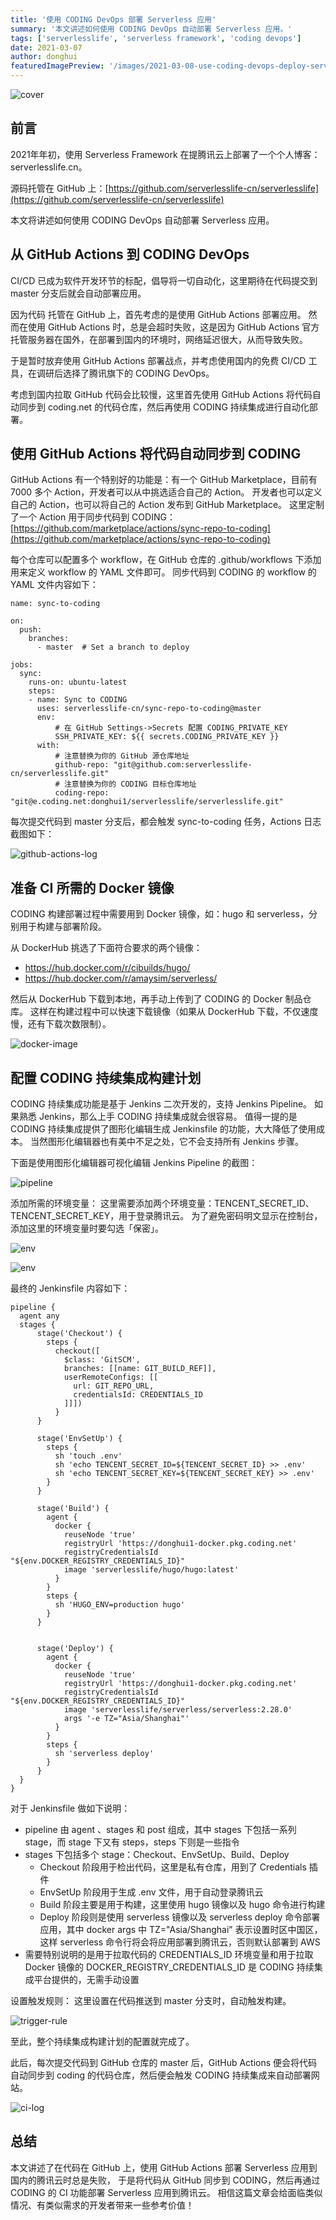 ```yaml
---
title: '使用 CODING DevOps 部署 Serverless 应用'
summary: '本文讲述如何使用 CODING DevOps 自动部署 Serverless 应用。'
tags: ['serverlesslife', 'serverless framework', 'coding devops']
date: 2021-03-07
author: donghui
featuredImagePreview: '/images/2021-03-08-use-coding-devops-deploy-serverless-application/cover.png'
---
```


![cover](/images/2021-03-08-use-coding-devops-deploy-serverless-application/cover.png)

## 前言
2021年年初，使用 Serverless Framework  在提腾讯云上部署了一个个人博客：serverlesslife.cn。

源码托管在 GitHub 上：[https://github.com/serverlesslife-cn/serverlesslife](https://github.com/serverlesslife-cn/serverlesslife)

本文将讲述如何使用 CODING DevOps 自动部署 Serverless 应用。

## 从 GitHub Actions 到 CODING DevOps
CI/CD 已成为软件开发环节的标配，倡导将一切自动化，这里期待在代码提交到 master 分支后就会自动部署应用。

因为代码 托管在 GitHub 上，首先考虑的是使用 GitHub Actions 部署应用。
然而在使用 GitHub Actions 时，总是会超时失败，这是因为 GitHub Actions 官方托管服务器在国外，在部署到国内的环境时，网络延迟很大，从而导致失败。

于是暂时放弃使用 GitHub Actions 部署战点，并考虑使用国内的免费 CI/CD 工具，在调研后选择了腾讯旗下的 CODING DevOps。

考虑到国内拉取 GitHub 代码会比较慢，这里首先使用 GitHub Actions 将代码自动同步到 coding.net 的代码仓库，然后再使用 CODING 持续集成进行自动化部署。

## 使用 GitHub Actions 将代码自动同步到 CODING
GitHub Actions 有一个特别好的功能是：有一个 GitHub Marketplace，目前有 7000 多个 Action，开发者可以从中挑选适合自己的 Action。
开发者也可以定义自己的 Action，也可以将自己的 Action 发布到 GitHub Marketplace。
这里定制了一个 Action 用于同步代码到 CODING：[https://github.com/marketplace/actions/sync-repo-to-coding](https://github.com/marketplace/actions/sync-repo-to-coding)

每个仓库可以配置多个 workflow，在 GitHub 仓库的 .github/workflows 下添加用来定义 workflow 的 YAML 文件即可。
同步代码到 CODING 的 workflow 的 YAML 文件内容如下：
```
name: sync-to-coding

on:
  push:
    branches:
      - master  # Set a branch to deploy

jobs:
  sync:
    runs-on: ubuntu-latest
    steps:
    - name: Sync to CODING
      uses: serverlesslife-cn/sync-repo-to-coding@master
      env:
          # 在 GitHub Settings->Secrets 配置 CODING_PRIVATE_KEY
          SSH_PRIVATE_KEY: ${{ secrets.CODING_PRIVATE_KEY }}
      with:
          # 注意替换为你的 GitHub 源仓库地址
          github-repo: "git@github.com:serverlesslife-cn/serverlesslife.git"
          # 注意替换为你的 CODING 目标仓库地址
          coding-repo: "git@e.coding.net:donghui1/serverlesslife/serverlesslife.git"
```

每次提交代码到 master 分支后，都会触发 sync-to-coding 任务，Actions 日志截图如下：

![github-actions-log](/images/2021-03-08-use-coding-devops-deploy-serverless-application/github-actions-log.png)


## 准备 CI 所需的 Docker 镜像
CODING 构建部署过程中需要用到 Docker 镜像，如：hugo 和 serverless，分别用于构建与部署阶段。

从 DockerHub 挑选了下面符合要求的两个镜像：
* https://hub.docker.com/r/cibuilds/hugo/
* https://hub.docker.com/r/amaysim/serverless/

然后从 DockerHub 下载到本地，再手动上传到了 CODING 的 Docker 制品仓库。
这样在构建过程中可以快速下载镜像（如果从 DockerHub 下载，不仅速度慢，还有下载次数限制）。

![docker-image](/images/2021-03-08-use-coding-devops-deploy-serverless-application/docker-image.png)


## 配置 CODING 持续集成构建计划
CODING 持续集成功能是基于 Jenkins 二次开发的，支持 Jenkins Pipeline。
如果熟悉 Jenkins，那么上手 CODING 持续集成就会很容易。
值得一提的是 CODING 持续集成提供了图形化编辑生成 Jenkinsfile 的功能，大大降低了使用成本。
当然图形化编辑器也有美中不足之处，它不会支持所有 Jenkins 步骤。

下面是使用图形化编辑器可视化编辑 Jenkins Pipeline 的截图：

![pipeline](/images/2021-03-08-use-coding-devops-deploy-serverless-application/pipeline.png)

添加所需的环境变量：
这里需要添加两个环境变量：TENCENT_SECRET_ID、TENCENT_SECRET_KEY，用于登录腾讯云。
为了避免密码明文显示在控制台，添加这里的环境变量时要勾选「保密」。

![env](/images/2021-03-08-use-coding-devops-deploy-serverless-application/env.png)

![env](/images/2021-03-08-use-coding-devops-deploy-serverless-application/env-2.png)


最终的 Jenkinsfile 内容如下：
```
pipeline {
  agent any
  stages {
      stage('Checkout') {
        steps {
          checkout([
            $class: 'GitSCM',
            branches: [[name: GIT_BUILD_REF]],
            userRemoteConfigs: [[
              url: GIT_REPO_URL,
              credentialsId: CREDENTIALS_ID
            ]]])
          }
      }

      stage('EnvSetUp') {
        steps {
          sh 'touch .env'
          sh 'echo TENCENT_SECRET_ID=${TENCENT_SECRET_ID} >> .env'
          sh 'echo TENCENT_SECRET_KEY=${TENCENT_SECRET_KEY} >> .env'
        }
      }

      stage('Build') {
        agent {
          docker {
            reuseNode 'true'
            registryUrl 'https://donghui1-docker.pkg.coding.net'
            registryCredentialsId "${env.DOCKER_REGISTRY_CREDENTIALS_ID}"
            image 'serverlesslife/hugo/hugo:latest'
          }
        }
        steps {
          sh 'HUGO_ENV=production hugo'
        }
      }


      stage('Deploy') {
        agent {
          docker {
            reuseNode 'true'
            registryUrl 'https://donghui1-docker.pkg.coding.net'
            registryCredentialsId "${env.DOCKER_REGISTRY_CREDENTIALS_ID}"
            image 'serverlesslife/serverless/serverless:2.28.0'
            args '-e TZ="Asia/Shanghai"'
          }
        }
        steps {
          sh 'serverless deploy'
        }
      }
  }
}
```

对于 Jenkinsfile 做如下说明：
* pipeline 由 agent 、stages 和 post 组成，其中 stages 下包括一系列 stage，而 stage 下又有 steps，steps 下则是一些指令
* stages 下包括多个 stage：Checkout、EnvSetUp、Build、Deploy
    * Checkout 阶段用于检出代码，这里是私有仓库，用到了 Credentials 插件
    * EnvSetUp 阶段用于生成 .env 文件，用于自动登录腾讯云
    * Build 阶段主要是用于构建，这里使用 hugo 镜像以及 hugo 命令进行构建
    * Deploy 阶段则是使用 serverless 镜像以及 serverless deploy 命令部署应用，其中 docker args 中 TZ="Asia/Shanghai” 表示设置时区中国区，这样 serverless 命令行将会将应用部署到腾讯云，否则默认部署到 AWS
* 需要特别说明的是用于拉取代码的 CREDENTIALS_ID 环境变量和用于拉取 Docker 镜像的 DOCKER_REGISTRY_CREDENTIALS_ID 是 CODING 持续集成平台提供的，无需手动设置

设置触发规则：
这里设置在代码推送到 master 分支时，自动触发构建。

![trigger-rule](/images/2021-03-08-use-coding-devops-deploy-serverless-application/trigger-rule.png)


至此，整个持续集成构建计划的配置就完成了。

此后，每次提交代码到 GitHub 仓库的 master 后，GitHub Actions 便会将代码自动同步到 coding 的代码仓库，然后便会触发 CODING 持续集成来自动部署网站。

![ci-log](/images/2021-03-08-use-coding-devops-deploy-serverless-application/ci-log.png)

## 总结
本文讲述了在代码在 GitHub 上，使用 GitHub Actions 部署 Serverless 应用到国内的腾讯云时总是失败，
于是将代码从 GitHub 同步到 CODING，然后再通过 CODING 的 CI 功能部署 Serverless 应用到腾讯云。
相信这篇文章会给面临类似情况、有类似需求的开发者带来一些参考价值！
